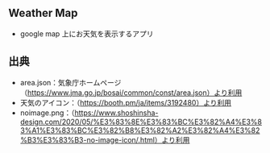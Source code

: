 ## Weather Map
- google map 上にお天気を表示するアプリ

## 出典
- area.json：気象庁ホームページ　（https://www.jma.go.jp/bosai/common/const/area.json）より利用
- 天気のアイコン：（https://booth.pm/ja/items/3192480）より利用
- noimage.png：（https://www.shoshinsha-design.com/2020/05/%E3%83%8E%E3%83%BC%E3%82%A4%E3%83%A1%E3%83%BC%E3%82%B8%E3%82%A2%E3%82%A4%E3%82%B3%E3%83%B3-no-image-icon/.html）より利用